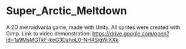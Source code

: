 # Super_Arctic_Meltdown
A 2D metroidvania game, made with Unity.
All sprites were created with Gimp.
Link to video demonstration: https://drive.google.com/open?id=1a9MsMGTkF-keG3DahoL0-NH4SigWjXXk
